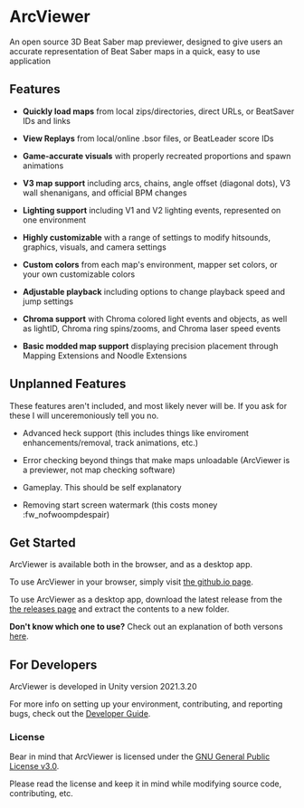 # ArcViewer
An open source 3D Beat Saber map previewer, designed to give users an accurate representation of Beat Saber maps in a quick, easy to use application

## Features
- **Quickly load maps** from local zips/directories, direct URLs, or BeatSaver IDs and links

- **View Replays** from local/online .bsor files, or BeatLeader score IDs

- **Game-accurate visuals** with properly recreated proportions and spawn animations

- **V3 map support** including arcs, chains, angle offset (diagonal dots), V3 wall shenanigans, and official BPM changes

- **Lighting support** including V1 and V2 lighting events, represented on one environment

- **Highly customizable** with a range of settings to modify hitsounds, graphics, visuals, and camera settings

- **Custom colors** from each map's environment, mapper set colors, or your own customizable colors

- **Adjustable playback** including options to change playback speed and jump settings

- **Chroma support** with Chroma colored light events and objects, as well as lightID, Chroma ring spins/zooms, and Chroma laser speed events

- **Basic modded map support** displaying precision placement through Mapping Extensions and Noodle Extensions

## Unplanned Features
These features aren't included, and most likely never will be. If you ask for these I will unceremoniously tell you no.

- Advanced heck support (this includes things like enviroment enhancements/removal, track animations, etc.)

- Error checking beyond things that make maps unloadable (ArcViewer is a previewer, not map checking software)

- Gameplay. This should be self explanatory

- Removing start screen watermark (this costs money :fw_nofwoompdespair)

## Get Started
ArcViewer is available both in the browser, and as a desktop app.

To use ArcViewer in your browser, simply visit [the github.io page](https://allpoland.github.io/ArcViewer/).

To use ArcViewer as a desktop app, download the latest release from the [the releases page](https://github.com/AllPoland/ArcViewer/releases) and extract the contents to a new folder.

**Don't know which one to use?** Check out an explanation of both versons [here](https://github.com/AllPoland/ArcViewer/wiki/Which-Version-Should-I-Use%3f).

## For Developers
ArcViewer is developed in Unity version 2021.3.20

For more info on setting up your environment, contributing, and reporting bugs, check out the [Developer Guide](DEVELOPERS.md).

### License
Bear in mind that ArcViewer is licensed under the [GNU General Public License v3.0](LICENSE).

Please read the license and keep it in mind while modifying source code, contributing, etc.
